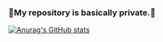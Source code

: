 ### 🔑My repository is basically private.🙏

[![Anurag's GitHub stats](https://github-readme-stats.vercel.app/api?username=Bayathy&show_icons=true&theme=dark)](https://github.com/anuraghazra/github-readme-stats)
